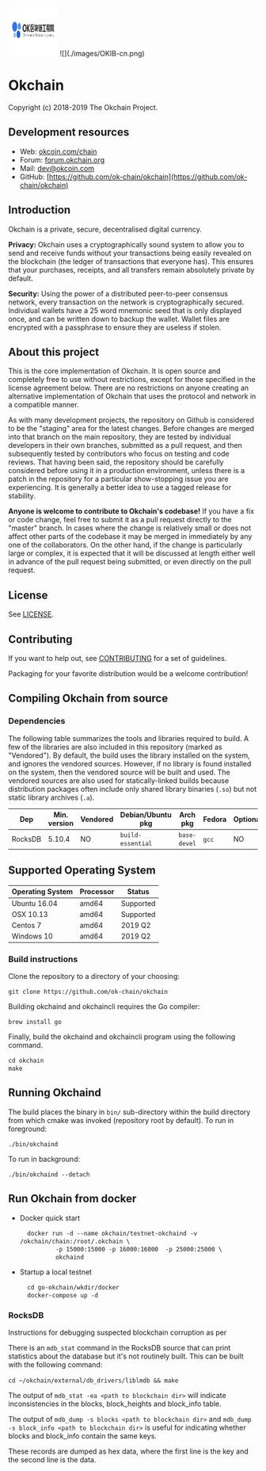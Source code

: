 <img src="./images/OKIB-cn.png" width = "100" height = "100">
![](./images/OKIB-cn.png)

# Okchain 

Copyright (c) 2018-2019 The Okchain Project.   


## Development resources

- Web: [okcoin.com/chain](https://www.okcoin.com/chain)
- Forum: [forum.okchain.org](https://forum.okchain.org)
- Mail: [dev@okcoin.com](mailto:dev@okcoin.com)
- GitHub: [https://github.com/ok-chain/okchain](https://github.com/ok-chain/okchain)


## Introduction

Okchain is a private, secure, decentralised digital currency. 

**Privacy:** Okchain uses a cryptographically sound system to allow you to send and receive funds without your transactions being easily revealed on the blockchain (the ledger of transactions that everyone has). This ensures that your purchases, receipts, and all transfers remain absolutely private by default.

**Security:** Using the power of a distributed peer-to-peer consensus network, every transaction on the network is cryptographically secured. Individual wallets have a 25 word mnemonic seed that is only displayed once, and can be written down to backup the wallet. Wallet files are encrypted with a passphrase to ensure they are useless if stolen.


## About this project

This is the core implementation of Okchain. It is open source and completely free to use without restrictions, except for those specified in the license agreement below. There are no restrictions on anyone creating an alternative implementation of Okchain that uses the protocol and network in a compatible manner.

As with many development projects, the repository on Github is considered to be the "staging" area for the latest changes. Before changes are merged into that branch on the main repository, they are tested by individual developers in their own branches, submitted as a pull request, and then subsequently tested by contributors who focus on testing and code reviews. That having been said, the repository should be carefully considered before using it in a production environment, unless there is a patch in the repository for a particular show-stopping issue you are experiencing. It is generally a better idea to use a tagged release for stability.

**Anyone is welcome to contribute to Okchain's codebase!** If you have a fix or code change, feel free to submit it as a pull request directly to the "master" branch. In cases where the change is relatively small or does not affect other parts of the codebase it may be merged in immediately by any one of the collaborators. On the other hand, if the change is particularly large or complex, it is expected that it will be discussed at length either well in advance of the pull request being submitted, or even directly on the pull request.

## License

See [LICENSE](LICENSE).

## Contributing

If you want to help out, see [CONTRIBUTING](CONTRIBUTING.md) for a set of guidelines.

    

Packaging for your favorite distribution would be a welcome contribution!

## Compiling Okchain from source

### Dependencies

The following table summarizes the tools and libraries required to build. A
few of the libraries are also included in this repository (marked as
"Vendored"). By default, the build uses the library installed on the system,
and ignores the vendored sources. However, if no library is found installed on
the system, then the vendored source will be built and used. The vendored
sources are also used for statically-linked builds because distribution
packages often include only shared library binaries (`.so`) but not static
library archives (`.a`).

| Dep          | Min. version  | Vendored | Debian/Ubuntu pkg  | Arch pkg     | Fedora  | Optional | Purpose  |
| ------------ | ------------- | -------- | ------------------ | ------------ | ------- | -------- | -------- |
| RocksDB      | 5.10.4         | NO       | `build-essential`  | `base-devel` | `gcc`             | NO       |                |


## Supported Operating System

| Operating System      | Processor | Status |
| --------------------- | --------  |--------|
| Ubuntu 16.04          |  amd64    | Supported
| OSX 10.13             |  amd64    | Supported
| Centos 7              |  amd64    | 2019 Q2
| Windows 10            |  amd64    | 2019 Q2


### Build instructions

Clone the repository to a directory of your choosing:

```
git clone https://github.com/ok-chain/okchain
```

Building okchaind and okchaincli requires the Go compiler:

```
brew install go
```

Finally, build the okchaind and okchaincli program using the following command.

```
cd okchain
make
```

## Running Okchaind

The build places the binary in `bin/` sub-directory within the build directory
from which cmake was invoked (repository root by default). To run in
foreground:

    ./bin/okchaind


To run in background:

    ./bin/okchaind --detach

## Run Okchain from docker

* Docker quick start

        docker run -d --name okchain/testnet-okchaind -v /okchain/chain:/root/.okchain \
                -p 15000:15000 -p 16000:16000  -p 25000:25000 \
                okchaind

* Startup a local testnet 

        cd go-okchain/wkdir/docker
        docker-compose up -d
        
### RocksDB

Instructions for debugging suspected blockchain corruption as per

There is an `mdb_stat` command in the RocksDB source that can print statistics about the database but it's not routinely built. This can be built with the following command:

`cd ~/okchain/external/db_drivers/liblmdb && make`

The output of `mdb_stat -ea <path to blockchain dir>` will indicate inconsistencies in the blocks, block_heights and block_info table.

The output of `mdb_dump -s blocks <path to blockchain dir>` and `mdb_dump -s block_info <path to blockchain dir>` is useful for indicating whether blocks and block_info contain the same keys.

These records are dumped as hex data, where the first line is the key and the second line is the data.


